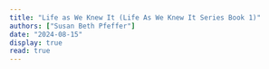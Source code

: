 ```yaml
---
title: "Life as We Knew It (Life As We Knew It Series Book 1)"
authors: ["Susan Beth Pfeffer"]
date: "2024-08-15"
display: true
read: true
---
```


